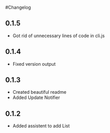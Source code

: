 #Changelog

## 0.1.5

- Got rid of unnecessary lines of code in cli.js

## 0.1.4

- Fixed version output

## 0.1.3

- Created beautiful readme
- Added Update Notifier

## 0.1.2

- Added assistent to add List
